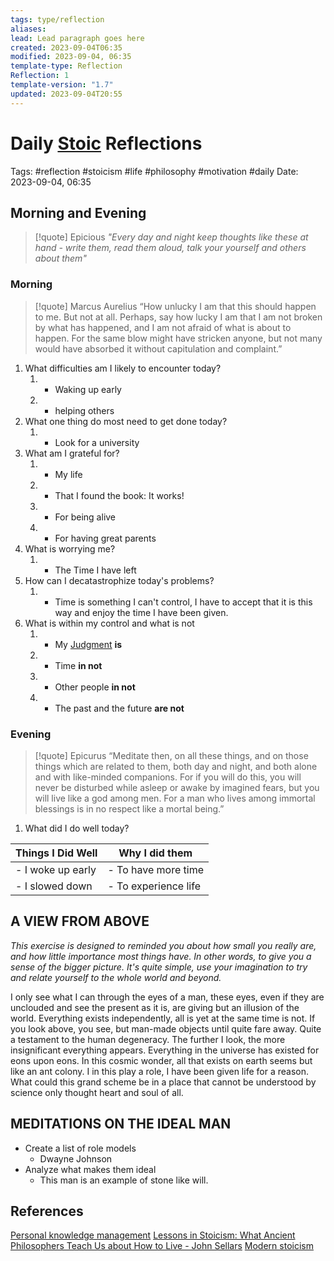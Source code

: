 ```yaml
---
tags: type/reflection
aliases: 
lead: Lead paragraph goes here
created: 2023-09-04T06:35
modified: 2023-09-04, 06:35
template-type: Reflection
Reflection: 1
template-version: "1.7"
updated: 2023-09-04T20:55
---
```



# Daily [Stoic](../SLIP-BOX/Stoicism.md) Reflections

Tags:  #reflection #stoicism #life #philosophy #motivation #daily
Date: 2023-09-04, 06:35

## Morning and Evening

> [!quote] Epicious 
> _"Every day and night keep thoughts like these at hand - write them, 
> read them aloud, talk your yourself and others about them"_


### Morning

> [!quote] Marcus Aurelius
> “How unlucky I am that this should happen to me. But not at all. Perhaps, say 
> how lucky I am that I am not broken by what has happened, and I am not 
> afraid  of what is about to happen. For the same blow might have stricken 
> anyone, but not many would have absorbed it without capitulation 
> and complaint.”

1. What difficulties am I likely to encounter today?
	1. - Waking up early 
	2. - helping others 
2. What one thing do most need to get done today?
	1. - Look for a university 
3. What am I grateful for?
	1. - My life
	2. - That I found the book: It works!
	3. - For being alive
	4. - For having great parents
4. What is worrying me?
	1. - The Time I have left 
5. How can I decatastrophize today's problems?
	1. - Time is something I can't control, I have to accept that it is this way and enjoy the time I have been given. 
6. What is within my control and what is not
	1. - My [ Judgment](Control%20Over%20Judgment%20) **is**
	2. - Time **in not**
	3. - Other people **in not**
	4. - The past and the future **are not**

### Evening

> [!quote]  Epicurus
> “Meditate then, on all these things, and on those things which are related 
> to them, both day and night, and both alone and with like-minded 
> companions. For if you will do this, you will never be disturbed while 
> asleep or awake by imagined fears, but you will live like a god among 
> men. For a man who lives among immortal blessings is in no respect 
> like a mortal being.”

1. What did I do well today?

| Things I Did Well | Why I did them |
| ------------------- | ---------------- |
| - I woke up early               | - To have more time              |
| - I slowed down      | - To experience life |

## A VIEW FROM ABOVE

_This exercise is designed to reminded you about how small you really are, and how little importance most things have. In other words, to give you a sense of the bigger picture. It's quite simple, use your imagination to try and relate yourself to the whole world and beyond._

I only see what I can through the eyes of a man, these eyes, even if they are unclouded and see the present as it is, are giving but an illusion of the world. Everything exists independently, all is yet at the same time is not. If you look above, you see, but man-made objects until quite fare away. Quite a testament to the human degeneracy. The further I look, the more insignificant everything appears. Everything in the universe has existed for eons upon eons. In this cosmic wonder, all that exists on earth seems but like an ant colony. I in this play a role, I have been given life for a reason. What could this grand scheme be in a place that cannot be understood by science only thought heart and soul of all.

## MEDITATIONS ON THE IDEAL MAN

- Create a list of role models 
	- Dwayne Johnson
- Analyze what makes them ideal 
	- This man is an example of stone like will.

## References

[Personal knowledge management](Personal%20knowledge%20management.md)
[Lessons in Stoicism: What Ancient Philosophers Teach Us about How to Live - John Sellars](https://books.google.cz/books/about/Lessons_in_Stoicism.html?id=ky84zQEACAAJ&redir_esc=y)
[Modern stoicism](https://modernstoicism.com/)


